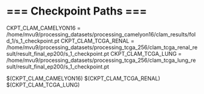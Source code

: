# === Checkpoint Paths ===
CKPT_CLAM_CAMELYON16 = /home/mvu9/processing_datasets/processing_camelyon16/clam_results/fold_1/s_1_checkpoint.pt
CKPT_CLAM_TCGA_RENAL = /home/mvu9/processing_datasets/processing_tcga_256/clam_tcga_renal_result/result_final_ep200/s_1_checkpoint.pt
CKPT_CLAM_TCGA_LUNG  = /home/mvu9/processing_datasets/processing_tcga_256/clam_tcga_lung_result/result_final_ep200/s_1_checkpoint.pt
 
 $(CKPT_CLAM_CAMELYON16)
 $(CKPT_CLAM_TCGA_RENAL)
  $(CKPT_CLAM_TCGA_LUNG)